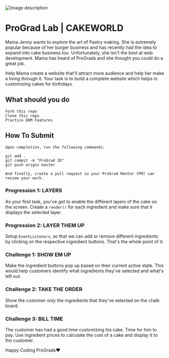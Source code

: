 ![Image description](https://i1.faceprep.in/ProGrad/prograd-logo.png)

# ProGrad Lab | CAKEWORLD

Mama Jenny wants to explore the art of Pastry making. She is extremely popular because of her burger business and has recently had the idea to expand into cake business too. Unfortunately, she isn't the best at web development. Mama has heard of ProGrads and she thought you could do a great job. 

Help Mama create a website that'll attract more audience and help her make a living through it. Your task is to build a complete website which helps in customizing cakes for birthdays.

## What should you do
```
Fork this repo
Clone this repo
Practice DOM Features
```

## How To Submit
```
Upon completion, run the following commands:

git add .
git commit -m "ProGrad ID"
git push origin master

And finally, create a pull request so your ProGrad Mentor (PM) can review your work.
```

### Progression 1: LAYERS

As your first task, you've got to enable the different layers of the cake on the screen. Create a `render()` for each ingredient and make sure that it displays the selected layer.

### Progression 2: LAYER THEM UP

Setup `EventListeners`, so that we can add or remove different ingredients by clicking on the respective ingredient buttons. That's the whole point of it.

### Challenge 1: SHOW EM UP

Make the ingredient buttons pop up based on their current active state. This would help customers identify what ingredients they've selected and what's left out.

### Challenge 2: TAKE THE ORDER

Show the customer only the ingredients that they've selected on the chalk board.

### Challenge 3: BILL TIME

The customer has had a good time customizing his cake. Time for him to pay. Use ingredient prices to calculate the cost of a cake and display it to the customer.

Happy Coding ProGrads❤️
